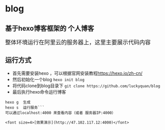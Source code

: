 # blog
## 基于hexo博客框架的 个人博客
<font size=4>整体环境运行在阿里云的服务器上，这里主要展示代码内容</font><br>
## 运行方式
- 首先需要安装hexo ，可以根据官网安装教程<https://hexo.io/zh-cn/>
- 然后初始化一个blog
`hexo init blog`
- 将代码clone到blog目录下
`git clone https://github.com/luckyquan/blog`
- 最后执行hexo命令运行博客
```hexo clean 清理一下
hexo g  生成
hexo s  运行服务```
可以通过localhost:4000 来查看内容（或者 服务器IP:4000）

<font size=4>[效果演示](http://47.102.117.12:4000)</font>
